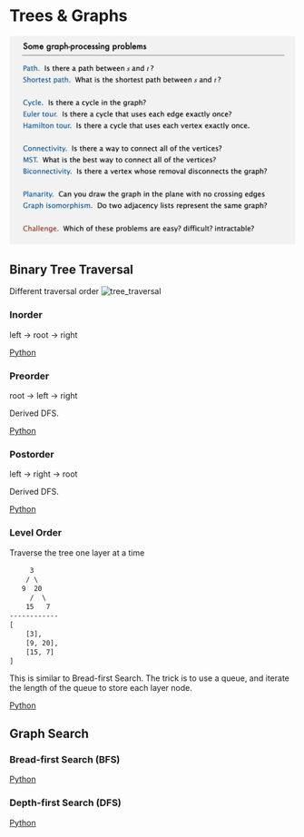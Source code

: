# Trees & Graphs

![Graph problems](./../assets/graph_problems.png)

## Binary Tree Traversal

Different traversal order
![tree_traversal](https://leetcode.com/problems/validate-binary-search-tree/Figures/145_transverse.png)

### Inorder
left -> root -> right

[Python](./algorithms/python/BinaryTreeInorderTraversal/BinaryTreeInorderTraversal.py)

### Preorder
root -> left -> right

Derived DFS.

[Python](./algorithms/python/BinaryTreePreorderTraversal/BinaryTreePreorderTraversal.py)

### Postorder
left -> right -> root

Derived DFS.

[Python](./algorithms/python/BinaryTreePostorderTraversal/BinaryTreePostorderTraversal.py)

### Level Order
Traverse the tree one layer at a time
```
     3
    / \
   9  20
     /  \
    15   7
------------
[
    [3],
    [9, 20],
    [15, 7]
]
```
This is similar to Bread-first Search. The trick is to use a queue, and iterate the length of the queue to store each layer node.

[Python](./algorithms/python/BinaryTreeLevelOrderTraversal/BinaryTreeLevelOrderTraversal.py)

## Graph Search

### Bread-first Search (BFS)

[Python](./BFS.py)

### Depth-first Search (DFS)

[Python](./DFS.py)